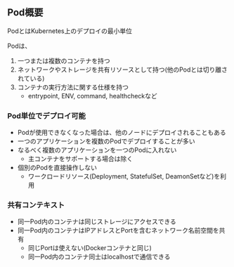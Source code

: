 ## Pod概要

PodとはKubernetes上のデプロイの最小単位

Podは、
1. 一つまたは複数のコンテナを持つ
2. ネットワークやストレージを共有リソースとして持つ(他のPodとは切り離されている)
3. コンテナの実行方法に関する仕様を持つ
    - entrypoint, ENV, command, healthcheckなど

### Pod単位でデプロイ可能

- Podが使用できなくなった場合は、他のノードにデプロイされることもある
- 一つのアプリケーションを複数のPodでデプロイすることが多い
- なるべく複数のアプリケーションを一つのPodに入れない
  - 主コンテナをサポートする場合は除く
- 個別のPodを直接操作しない
  - ワークロードリソース(Deployment, StatefulSet, DeamonSetなど)を利用

### 共有コンテキスト

- 同一Pod内のコンテナは同じストレージにアクセスできる
- 同一Pod内のコンテナはIPアドレスとPortを含むネットワーク名前空間を共有
  - 同じPortは使えない(Dockerコンテナと同じ)
  - 同一Pod内のコンテナ同士はlocalhostで通信できる
